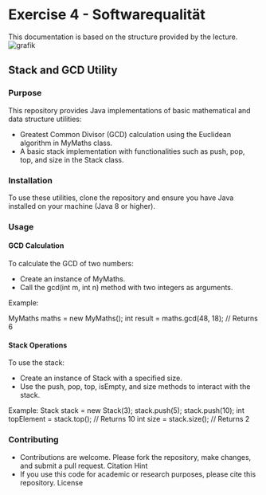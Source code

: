# Exercise 4 - Softwarequalität

This documentation is based on the structure provided by the lecture.
![grafik](https://github.com/user-attachments/assets/3dcbee2e-bf7e-4290-a326-ae60f0db8cce)

## Stack and GCD Utility
### Purpose

This repository provides Java implementations of basic mathematical and data structure utilities:
* Greatest Common Divisor (GCD) calculation using the Euclidean algorithm in MyMaths class.
* A basic stack implementation with functionalities such as push, pop, top, and size in the Stack class.

### Installation

To use these utilities, clone the repository and ensure you have Java installed on your machine (Java 8 or higher).

### Usage
#### GCD Calculation

To calculate the GCD of two numbers:

* Create an instance of MyMaths.
* Call the gcd(int m, int n) method with two integers as arguments.

Example:


MyMaths maths = new MyMaths();
int result = maths.gcd(48, 18); // Returns 6

#### Stack Operations

To use the stack:
* Create an instance of Stack with a specified size.
* Use the push, pop, top, isEmpty, and size methods to interact with the stack.

Example:
Stack stack = new Stack(3);
stack.push(5);
stack.push(10);
int topElement = stack.top(); // Returns 10
int size = stack.size(); // Returns 2

### Contributing

* Contributions are welcome. Please fork the repository, make changes, and submit a pull request.
Citation Hint
* If you use this code for academic or research purposes, please cite this repository.
License
